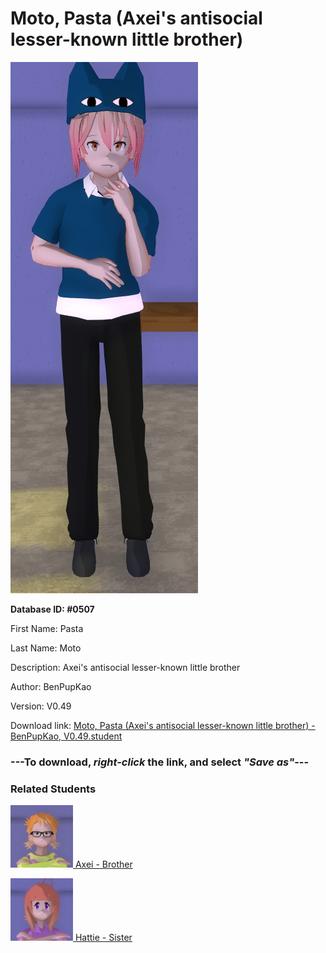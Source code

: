 # Moto, Pasta (Axei's antisocial lesser-known little brother)

<img src="../../Files/Images/Moto, Pasta (Axei's antisocial lesser-known little brother).png" title="Moto, Pasta (Axei's antisocial lesser-known little brother) - BenPupKao, V0.49">

**Database ID: #0507**

First Name: Pasta

Last Name: Moto

Description: Axei's antisocial lesser-known little brother

Author: BenPupKao

Version: V0.49

Download link: <a href="https://raw.githubusercontent.com/Arbiter1223/Daigaku-Gurashi-Custom-Students/master/Files/Student%20Files/Moto%2C%20Pasta%20(Axei's%20antisocial%20lesser-known%20little%20brother)%20-%20BenPupKao%2C%20V0.49.student">Moto, Pasta (Axei's antisocial lesser-known little brother) - BenPupKao, V0.49.student</a>

### ---**To download, _right-click_ the link, and select _"Save as"_**---

### Related Students

<a href="Moto, Axei (A heartless yandere).md"><img src="../../Files/Thumbs/Moto, Axei (A heartless yandere).png" height="100" width="100" title="Moto, Axei (A heartless yandere) - BenPupKao, V0.49"></a><a href="Moto, Axei (A heartless yandere).md"> Axei - Brother</a>

<a href="Moto, Hattie (Axei and Pasta's kind older sister).md"><img src="../../Files/Thumbs/Moto, Hattie (Axei and Pasta's kind older sister).png" height="100" width="100" title="Moto, Hattie (Axei and Pasta's kind older sister) - BenPupKao, V0.49"></a><a href="Moto, Hattie (Axei and Pasta's kind older sister).md"> Hattie - Sister</a>

